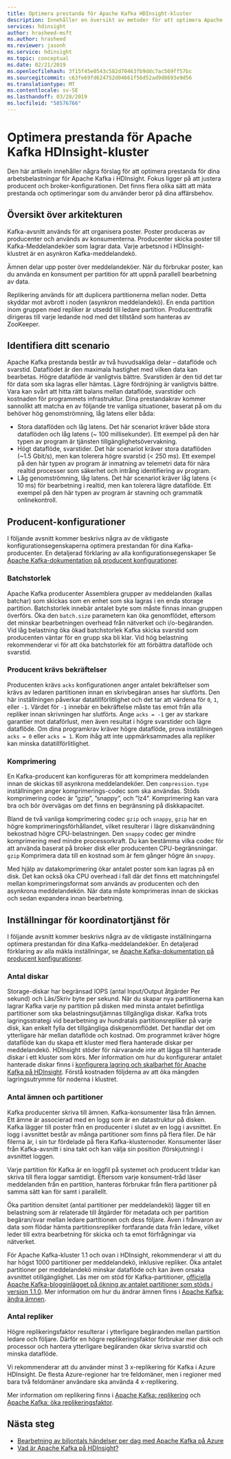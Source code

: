 ```yaml
---
title: Optimera prestanda för Apache Kafka HDInsight-kluster
description: Innehåller en översikt av metoder för att optimera Apache Kafka-arbetsbelastningar på Azure HDInsight.
services: hdinsight
author: hrasheed-msft
ms.author: hrasheed
ms.reviewer: jasonh
ms.service: hdinsight
ms.topic: conceptual
ms.date: 02/21/2019
ms.openlocfilehash: 3f15f45e0543c582d70463fb9ddc7ac569ff57bc
ms.sourcegitcommit: c63fe69fd624752d04661f56d52ad9d8693e9d56
ms.translationtype: MT
ms.contentlocale: sv-SE
ms.lasthandoff: 03/28/2019
ms.locfileid: "58576766"
---
```

# <a name="performance-optimization-for-apache-kafka-hdinsight-clusters"></a>Optimera prestanda för Apache Kafka HDInsight-kluster

Den här artikeln innehåller några förslag för att optimera prestanda för dina arbetsbelastningar för Apache Kafka i HDInsight. Fokus ligger på att justera producent och broker-konfigurationen. Det finns flera olika sätt att mäta prestanda och optimeringar som du använder beror på dina affärsbehov.

## <a name="architecture-overview"></a>Översikt över arkitekturen

Kafka-avsnitt används för att organisera poster. Poster produceras av producenter och används av konsumenterna. Producenter skicka poster till Kafka-Meddelandeköer som lagrar data. Varje arbetsnod i HDInsight-klustret är en asynkron Kafka-meddelandekö.

Ämnen delar upp poster över meddelandeköer. När du förbrukar poster, kan du använda en konsument per partition för att uppnå parallell bearbetning av data.

Replikering används för att duplicera partitionerna mellan noder. Detta skyddar mot avbrott i noden (asynkron meddelandekö). En enda partition inom gruppen med repliker är utsedd till ledare partition. Producenttrafik dirigeras till varje ledande nod med det tillstånd som hanteras av ZooKeeper.

## <a name="identify-your-scenario"></a>Identifiera ditt scenario

Apache Kafka prestanda består av två huvudsakliga delar – dataflöde och svarstid. Dataflödet är den maximala hastighet med vilken data kan bearbetas. Högre dataflöde är vanligtvis bättre. Svarstiden är den tid det tar för data som ska lagras eller hämtas. Lägre fördröjning är vanligtvis bättre. Vara kan svårt att hitta rätt balans mellan dataflöde, svarstider och kostnaden för programmets infrastruktur. Dina prestandakrav kommer sannolikt att matcha en av följande tre vanliga situationer, baserat på om du behöver hög genomströmning, låg latens eller båda:

* Stora dataflöden och låg latens. Det här scenariot kräver både stora dataflöden och låg latens (~ 100 millisekunder). Ett exempel på den här typen av program är tjänsten tillgänglighetsövervakning.
* Högt dataflöde, svarstider. Det här scenariot kräver stora dataflöden (~1.5 Gbit/s), men kan tolerera högre svarstid (< 250 ms). Ett exempel på den här typen av program är inmatning av telemetri data för nära realtid processer som säkerhet och intrång identifiering av program.
* Låg genomströmning, låg latens. Det här scenariot kräver låg latens (< 10 ms) för bearbetning i realtid, men kan tolerera lägre dataflöde. Ett exempel på den här typen av program är stavning och grammatik onlinekontroll.

## <a name="producer-configurations"></a>Producent-konfigurationer

I följande avsnitt kommer beskrivs några av de viktigaste konfigurationsegenskaperna optimera prestandan för dina Kafka-producenter. En detaljerad förklaring av alla konfigurationsegenskaper Se [Apache Kafka-dokumentation på producent konfigurationer](https://kafka.apache.org/documentation/#producerconfigs).

### <a name="batch-size"></a>Batchstorlek

Apache Kafka producenter Assemblera grupper av meddelanden (kallas batchar) som skickas som en enhet som ska lagras i en enda storage partition. Batchstorlek innebär antalet byte som måste finnas innan gruppen överförs. Öka den `batch.size` parametern kan öka genomflödet, eftersom det minskar bearbetningen overhead från nätverket och i/o-begäranden. Vid låg belastning öka ökad batchstorlek Kafka skicka svarstid som producenten väntar för en grupp ska bli klar. Vid hög belastning rekommenderar vi för att öka batchstorlek för att förbättra dataflöde och svarstid.

### <a name="producer-required-acknowledgements"></a>Producent krävs bekräftelser

Producenten krävs `acks` konfigurationen anger antalet bekräftelser som krävs av ledaren partitionen innan en skrivbegäran anses har slutförts. Den här inställningen påverkar datatillförlitlighet och det tar att värdena för `0`, `1`, eller `-1`. Värdet för `-1` innebär en bekräftelse måste tas emot från alla repliker innan skrivningen har slutförts. Ange `acks = -1` ger av starkare garantier mot dataförlust, men även resultat i högre svarstider och lägre dataflöde. Om dina programkrav kräver högre dataflöde, prova inställningen `acks = 0` eller `acks = 1`. Kom ihåg att inte uppmärksammades alla repliker kan minska datatillförlitlighet.

### <a name="compression"></a>Komprimering

En Kafka-producent kan konfigureras för att komprimera meddelanden innan de skickas till asynkrona meddelandeköer. Den `compression.type` inställningen anger komprimerings-codec som ska användas. Stöds komprimering codec är ”gzip”, ”snappy”, och ”lz4”. Komprimering kan vara bra och bör övervägas om det finns en begränsning på diskkapacitet.

Bland de två vanliga komprimering codec `gzip` och `snappy`, `gzip` har en högre komprimeringsförhållandet, vilket resulterar i lägre diskanvändning bekostnad högre CPU-belastningen. Den `snappy` codec ger mindre komprimering med mindre processorkraft. Du kan bestämma vilka codec för att använda baserat på broker disk eller producenten CPU-begränsningar. `gzip` Komprimera data till en kostnad som är fem gånger högre än `snappy`.

Med hjälp av datakomprimering ökar antalet poster som kan lagras på en disk. Det kan också öka CPU overhead i fall där det finns ett matchningsfel mellan komprimeringsformat som används av producenten och den asynkrona meddelandekön. När data måste komprimeras innan de skickas och sedan expandera innan bearbetning.

## <a name="broker-settings"></a>Inställningar för koordinatortjänst för

I följande avsnitt kommer beskrivs några av de viktigaste inställningarna optimera prestandan för dina Kafka-meddelandeköer. En detaljerad förklaring av alla mäkla inställningar, se [Apache Kafka-dokumentation på producent konfigurationer](https://kafka.apache.org/documentation/#producerconfigs).


### <a name="number-of-disks"></a>Antal diskar

Storage-diskar har begränsad IOPS (antal Input/Output åtgärder Per sekund) och Läs/Skriv byte per sekund. När du skapar nya partitionerna kan lagrar Kafka varje ny partition på disken med minsta antalet befintliga partitioner som ska belastningsutjämnas tillgängliga diskar. Kafka trots lagringsstrategi vid bearbetning av hundratals partitionsrepliker på varje disk, kan enkelt fylla det tillgängliga diskgenomflödet. Det handlar det om ytterligare här mellan dataflöde och kostnad. Om programmet kräver högre dataflöde kan du skapa ett kluster med flera hanterade diskar per meddelandekö. HDInsight stöder för närvarande inte att lägga till hanterade diskar i ett kluster som körs. Mer information om hur du konfigurerar antalet hanterade diskar finns i [konfigurera lagring och skalbarhet för Apache Kafka på HDInsight](apache-kafka-scalability.md). Förstå kostnaden följderna av att öka mängden lagringsutrymme för noderna i klustret.

### <a name="number-of-topics-and-partitions"></a>Antal ämnen och partitioner

Kafka producenter skriva till ämnen. Kafka-konsumenter läsa från ämnen. Ett ämne är associerad med en logg som är en datastruktur på disken. Kafka lägger till poster från en producenter i slutet av en logg i avsnittet. En logg i avsnittet består av många partitioner som finns på flera filer. De här filerna är, i sin tur fördelade på flera Kafka-klusternoder. Konsumenter läser från Kafka-avsnitt i sina takt och kan välja sin position (förskjutning) i avsnittet loggen.

Varje partition för Kafka är en loggfil på systemet och producent trådar kan skriva till flera loggar samtidigt. Eftersom varje konsument-tråd läser meddelanden från en partition, hanteras förbrukar från flera partitioner på samma sätt kan för samt i parallellt.

Öka partition densitet (antal partitioner per meddelandekö) lägger till en belastning som är relaterade till åtgärder för metadata och per partition begäran/svar mellan ledare partitionen och dess följare. Även i frånvaron av data som flödar hämta partitionsrepliker fortfarande data från ledare, vilket leder till extra bearbetning för skicka och ta emot förfrågningar via nätverket.

För Apache Kafka-kluster 1.1 och ovan i HDInsight, rekommenderar vi att du har högst 1000 partitioner per meddelandekö, inklusive repliker. Öka antalet partitioner per meddelandekö minskar dataflöde och kan även orsaka avsnittet otillgänglighet. Läs mer om stöd för Kafka-partitioner, [officiella Apache Kafka-blogginlägget på ökning av antalet partitioner som stöds i version 1.1.0](https://blogs.apache.org/kafka/entry/apache-kafka-supports-more-partitions). Mer information om hur du ändrar ämnen finns i [Apache Kafka: ändra ämnen](https://kafka.apache.org/documentation/#basic_ops_modify_topic).

### <a name="number-of-replicas"></a>Antal repliker

Högre replikeringsfaktor resulterar i ytterligare begäranden mellan partition ledare och följare. Därför en högre replikeringsfaktor förbrukar mer disk och processor och hantera ytterligare begäranden ökar skriva svarstid och minska dataflöde.

Vi rekommenderar att du använder minst 3 x-replikering för Kafka i Azure HDInsight. De flesta Azure-regioner har tre feldomäner, men i regioner med bara två feldomäner användare ska använda 4 x-replikering.

Mer information om replikering finns i [Apache Kafka: replikering](https://kafka.apache.org/documentation/#replication) och [Apache Kafka: öka replikeringsfaktor](https://kafka.apache.org/documentation/#basic_ops_increase_replication_factor).

## <a name="next-steps"></a>Nästa steg

* [Bearbetning av biljontals händelser per dag med Apache Kafka på Azure](https://azure.microsoft.com/blog/processing-trillions-of-events-per-day-with-apache-kafka-on-azure/)
* [Vad är Apache Kafka på HDInsight?](apache-kafka-introduction.md)
